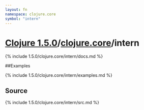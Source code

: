 ```yaml
---
layout: fn
namespace: clojure.core
symbol: "intern"
---
```


# [Clojure 1.5.0](../../)/[clojure.core](../)/intern

{% include 1.5.0/clojure.core/intern/docs.md %}

##Examples

{% include 1.5.0/clojure.core/intern/examples.md %}
## Source
{% include 1.5.0/clojure.core/intern/src.md %}

